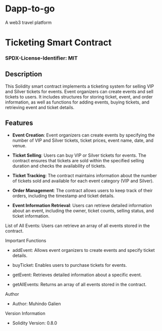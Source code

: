 # Dapp-to-go
A web3 travel platform

# Ticketing Smart Contract

### SPDX-License-Identifier: MIT
## Description

This Solidity smart contract implements a ticketing system for selling VIP and Silver tickets for events. Event organizers can create events and sell tickets to users. It includes structures for storing ticket, event, and order information, as well as functions for adding events, buying tickets, and retrieving event and ticket details.

## Features

- **Event Creation**: Event organizers can create events by specifying the number of VIP and Silver tickets, ticket prices, event name, date, and venue.

- **Ticket Selling**: Users can buy VIP or Silver tickets for events. The contract ensures that tickets are sold within the specified selling duration and checks the availability of tickets.

- **Ticket Tracking**: The contract maintains information about the number of tickets sold and available for each event category (VIP and Silver).

- **Order Management**: The contract allows users to keep track of their orders, including the timestamp and ticket details.

- **Event Information Retrieval**: Users can retrieve detailed information about an event, including the owner, ticket counts, selling status, and ticket information.

List of All Events: Users can retrieve an array of all events stored in the contract.

Important Functions

- addEvent: Allows event organizers to create events and specify ticket details.

- buyTicket: Enables users to purchase tickets for events.

- getEvent: Retrieves detailed information about a specific event.

- getAllEvents: Returns an array of all events stored in the contract.

Author

- Author: Muhindo Galien

Version Information

- Solidity Version: 0.8.0
